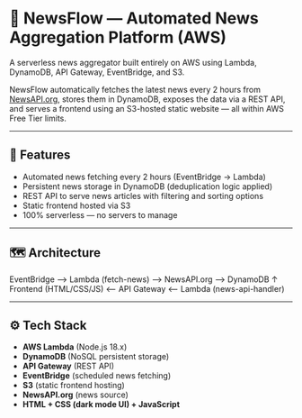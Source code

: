 # 📰 NewsFlow — Automated News Aggregation Platform (AWS)

A serverless news aggregator built entirely on AWS using Lambda, DynamoDB, API Gateway, EventBridge, and S3.

NewsFlow automatically fetches the latest news every 2 hours from [NewsAPI.org](https://newsapi.org), stores them in DynamoDB, exposes the data via a REST API, and serves a frontend using an S3-hosted static website — all within AWS Free Tier limits.

---

## 🚀 Features

- Automated news fetching every 2 hours (EventBridge → Lambda)
- Persistent news storage in DynamoDB (deduplication logic applied)
- REST API to serve news articles with filtering and sorting options
- Static frontend hosted via S3
- 100% serverless — no servers to manage

---

## 🗺️ Architecture

EventBridge --> Lambda (fetch-news) --> NewsAPI.org --> DynamoDB
↑
Frontend (HTML/CSS/JS) <-- API Gateway <-- Lambda (news-api-handler)

---

## ⚙️ Tech Stack

- **AWS Lambda** (Node.js 18.x)
- **DynamoDB** (NoSQL persistent storage)
- **API Gateway** (REST API)
- **EventBridge** (scheduled news fetching)
- **S3** (static frontend hosting)
- **NewsAPI.org** (news source)
- **HTML + CSS (dark mode UI) +  JavaScript**
